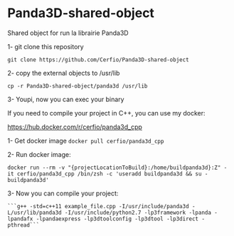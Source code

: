 # Panda3D-shared-object
Shared object for run la librairie Panda3D

1- git clone this repository

   ```git clone https://github.com/Cerfio/Panda3D-shared-object```

2- copy the external objects to /usr/lib

   ```cp -r Panda3D-shared-object/panda3d /usr/lib```

3- Youpi, now you can exec your binary


If you need to compile your project in C++, you can use my docker:

https://hub.docker.com/r/cerfio/panda3d_cpp

1- Get docker image
   ```docker pull cerfio/panda3d_cpp```

2- Run docker image:

   ```docker run --rm -v "{projectLocationToBuild}:/home/buildpanda3d}:Z" -it cerfio/panda3d_cpp /bin/zsh -c 'useradd buildpanda3d && su - buildpanda3d'```

3- Now you can compile your project:

    ```g++ -std=c++11 example_file.cpp -I/usr/include/panda3d -L/usr/lib/panda3d -I/usr/include/python2.7 -lp3framework -lpanda -lpandafx -lpandaexpress -lp3dtoolconfig -lp3dtool -lp3direct -pthread```
